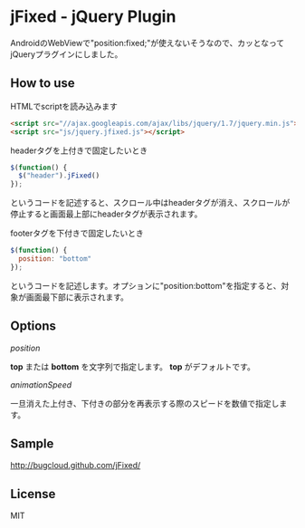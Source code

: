 # jFixed - jQuery Plugin

AndroidのWebViewで"position:fixed;"が使えないそうなので、カッとなってjQueryプラグインにしました。

## How to use
HTMLでscriptを読み込みます
```html
<script src="//ajax.googleapis.com/ajax/libs/jquery/1.7/jquery.min.js"></script>
<script src="js/jquery.jfixed.js"></script>
```

headerタグを上付きで固定したいとき
```javascript
$(function() {
  $("header").jFixed()
});
```
というコードを記述すると、スクロール中はheaderタグが消え、スクロールが停止すると画面最上部にheaderタグが表示されます。

footerタグを下付きで固定したいとき
```javascript
$(function() {
  position: "bottom"
});
```
というコードを記述します。オプションに"position:bottom"を指定すると、対象が画面最下部に表示されます。

## Options

*position*

**top**
または
**bottom**
を文字列で指定します。
**top**
がデフォルトです。
　
　

*animationSpeed*

一旦消えた上付き、下付きの部分を再表示する際のスピードを数値で指定します。

## Sample
http://bugcloud.github.com/jFixed/

## License
MIT
